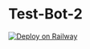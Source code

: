# Test-Bot-2
[![Deploy on Railway](https://railway.app/button.svg)](https://railway.app/template/new)
